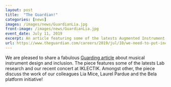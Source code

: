 ```yaml
---
layout: post
title:  "The Guardian!"
categories: [news]
images: /images/news/GuardianLia.jpg
front-image: /images/news/GuardianLia.jpg
event_date: July 11, 2019
excerpt: An article featuring some of the latests Augmented Instrument Lab activities  
url: https://www.theguardian.com/careers/2019/jul/10/we-need-to-put-inclusion-at-the-start-of-the-process-the-disabled-musicians-making-their-own-instruments
---
```


We are pleased to share a fabulous [Guarding article](https://www.theguardian.com/careers/2019/jul/10/we-need-to-put-inclusion-at-the-start-of-the-process-the-disabled-musicians-making-their-own-instruments) about musical instrument design and inclusion. The piece features some of the latests Lab research and our recent concert at IKLECTIK. Amongst other, the piece discuss the work of our colleagues Lia Mice, Laurel Pardue and the Bela platform initiative!
